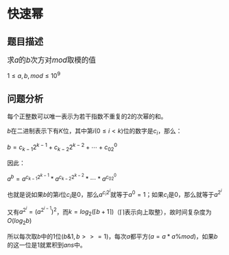 # 快速幂

## 题目描述
<big>求$a$的$b$次方对$mod$取模的值</big>

$1\leq a,b,mod\leq 10^9$

## 问题分析

每个正整数可以唯一表示为若干指数不重复的$2$的次幂的和。

$b$在二进制表示下有$K$位，其中第$i(0\leq i < k)$位的数字是$c_i$，那么：

$b=c_{k-1}2^{k-1}+c_{k-2}2^{k-2}+\cdots+c_02^0$  

因此：

$a^b=a^{c_{k-1}2^{k-1}}*a^{c_{k-2}2^{k-2}}*\cdots*a^{c_02^0}$

也就是说如果$b$的第$i$位$c_i$是$0$，那么$a^{c_{i}2^{i}}$就等于$a^0=1$；如果$c_i$是$0$，那么就等于$a^{2^i}$

又有$a^{2^i}=(a^{2^{i-1}})^2$，而$k=log_2(\lceil b+1\rceil)$（$\lceil\rceil$表示向上取整），故时间复杂度为$O(log_2b)$

所以每次取$b$中的$1$位($b\&1,b>>=1$)，每次$a$都平方($a=a*a\%mod$)，如果$b$的这一位是$1$就累积到$ans$中。
